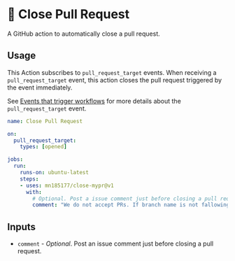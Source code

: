 # :no_entry_sign: Close Pull Request

A GitHub action to automatically close a pull request.

## Usage

This Action subscribes to `pull_request_target` events. When receiving a `pull_request_target` event, this action closes the pull request triggered by the event immediately.

See [Events that trigger workflows](https://docs.github.com/en/free-pro-team@latest/actions/reference/events-that-trigger-workflows#pull_request_target) for more details about the `pull_request_target` event.

```yaml
name: Close Pull Request

on:
  pull_request_target:
    types: [opened]

jobs:
  run:
    runs-on: ubuntu-latest
    steps:
    - uses: mn185177/close-mypr@v1
      with:
        # Optional. Post a issue comment just before closing a pull request.
        comment: "We do not accept PRs. If branch name is not fallowing standards, please check documentation here: https://github.com/ncr-swt-sre/fin-iac/blob/master/doc/DeveloperBranch.md."
```

## Inputs

- `comment` - *Optional*. Post an issue comment just before closing a pull request.
